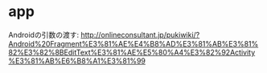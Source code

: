 # app
Androidの引数の渡す:
http://onlineconsultant.jp/pukiwiki/?Android%20Fragment%E3%81%AE%E4%B8%AD%E3%81%AB%E3%81%82%E3%82%8BEditText%E3%81%AE%E5%80%A4%E3%82%92Activity%E3%81%AB%E6%B8%A1%E3%81%99
